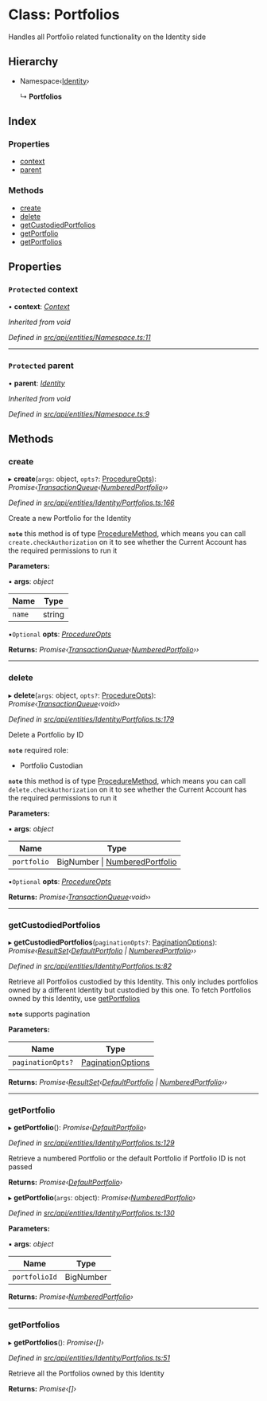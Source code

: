 # Class: Portfolios

Handles all Portfolio related functionality on the Identity side

## Hierarchy

* Namespace‹[Identity](identity.md)›

  ↳ **Portfolios**

## Index

### Properties

* [context](portfolios.md#protected-context)
* [parent](portfolios.md#protected-parent)

### Methods

* [create](portfolios.md#create)
* [delete](portfolios.md#delete)
* [getCustodiedPortfolios](portfolios.md#getcustodiedportfolios)
* [getPortfolio](portfolios.md#getportfolio)
* [getPortfolios](portfolios.md#getportfolios)

## Properties

### `Protected` context

• **context**: *[Context](context.md)*

*Inherited from void*

*Defined in [src/api/entities/Namespace.ts:11](https://github.com/PolymathNetwork/polymesh-sdk/blob/7362b318/src/api/entities/Namespace.ts#L11)*

___

### `Protected` parent

• **parent**: *[Identity](identity.md)*

*Inherited from void*

*Defined in [src/api/entities/Namespace.ts:9](https://github.com/PolymathNetwork/polymesh-sdk/blob/7362b318/src/api/entities/Namespace.ts#L9)*

## Methods

###  create

▸ **create**(`args`: object, `opts?`: [ProcedureOpts](../interfaces/procedureopts.md)): *Promise‹[TransactionQueue](transactionqueue.md)‹[NumberedPortfolio](numberedportfolio.md)››*

*Defined in [src/api/entities/Identity/Portfolios.ts:166](https://github.com/PolymathNetwork/polymesh-sdk/blob/7362b318/src/api/entities/Identity/Portfolios.ts#L166)*

Create a new Portfolio for the Identity

**`note`** this method is of type [ProcedureMethod](../interfaces/proceduremethod.md), which means you can call `create.checkAuthorization`
  on it to see whether the Current Account has the required permissions to run it

**Parameters:**

▪ **args**: *object*

Name | Type |
------ | ------ |
`name` | string |

▪`Optional`  **opts**: *[ProcedureOpts](../interfaces/procedureopts.md)*

**Returns:** *Promise‹[TransactionQueue](transactionqueue.md)‹[NumberedPortfolio](numberedportfolio.md)››*

___

###  delete

▸ **delete**(`args`: object, `opts?`: [ProcedureOpts](../interfaces/procedureopts.md)): *Promise‹[TransactionQueue](transactionqueue.md)‹void››*

*Defined in [src/api/entities/Identity/Portfolios.ts:179](https://github.com/PolymathNetwork/polymesh-sdk/blob/7362b318/src/api/entities/Identity/Portfolios.ts#L179)*

Delete a Portfolio by ID

**`note`** required role:
  - Portfolio Custodian

**`note`** this method is of type [ProcedureMethod](../interfaces/proceduremethod.md), which means you can call `delete.checkAuthorization`
  on it to see whether the Current Account has the required permissions to run it

**Parameters:**

▪ **args**: *object*

Name | Type |
------ | ------ |
`portfolio` | BigNumber &#124; [NumberedPortfolio](numberedportfolio.md) |

▪`Optional`  **opts**: *[ProcedureOpts](../interfaces/procedureopts.md)*

**Returns:** *Promise‹[TransactionQueue](transactionqueue.md)‹void››*

___

###  getCustodiedPortfolios

▸ **getCustodiedPortfolios**(`paginationOpts?`: [PaginationOptions](../interfaces/paginationoptions.md)): *Promise‹[ResultSet](../interfaces/resultset.md)‹[DefaultPortfolio](defaultportfolio.md) | [NumberedPortfolio](numberedportfolio.md)››*

*Defined in [src/api/entities/Identity/Portfolios.ts:82](https://github.com/PolymathNetwork/polymesh-sdk/blob/7362b318/src/api/entities/Identity/Portfolios.ts#L82)*

Retrieve all Portfolios custodied by this Identity.
  This only includes portfolios owned by a different Identity but custodied by this one.
  To fetch Portfolios owned by this Identity, use [getPortfolios](portfolios.md#getportfolios)

**`note`** supports pagination

**Parameters:**

Name | Type |
------ | ------ |
`paginationOpts?` | [PaginationOptions](../interfaces/paginationoptions.md) |

**Returns:** *Promise‹[ResultSet](../interfaces/resultset.md)‹[DefaultPortfolio](defaultportfolio.md) | [NumberedPortfolio](numberedportfolio.md)››*

___

###  getPortfolio

▸ **getPortfolio**(): *Promise‹[DefaultPortfolio](defaultportfolio.md)›*

*Defined in [src/api/entities/Identity/Portfolios.ts:129](https://github.com/PolymathNetwork/polymesh-sdk/blob/7362b318/src/api/entities/Identity/Portfolios.ts#L129)*

Retrieve a numbered Portfolio or the default Portfolio if Portfolio ID is not passed

**Returns:** *Promise‹[DefaultPortfolio](defaultportfolio.md)›*

▸ **getPortfolio**(`args`: object): *Promise‹[NumberedPortfolio](numberedportfolio.md)›*

*Defined in [src/api/entities/Identity/Portfolios.ts:130](https://github.com/PolymathNetwork/polymesh-sdk/blob/7362b318/src/api/entities/Identity/Portfolios.ts#L130)*

**Parameters:**

▪ **args**: *object*

Name | Type |
------ | ------ |
`portfolioId` | BigNumber |

**Returns:** *Promise‹[NumberedPortfolio](numberedportfolio.md)›*

___

###  getPortfolios

▸ **getPortfolios**(): *Promise‹[]›*

*Defined in [src/api/entities/Identity/Portfolios.ts:51](https://github.com/PolymathNetwork/polymesh-sdk/blob/7362b318/src/api/entities/Identity/Portfolios.ts#L51)*

Retrieve all the Portfolios owned by this Identity

**Returns:** *Promise‹[]›*
